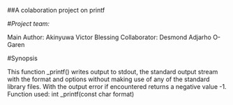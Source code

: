 ##A colaboration project on printf

#_Project team:_

Main Author: Akinyuwa Victor Blessing
Collaborator: Desmond Adjarho O-Garen

#Synopsis

This function _printf() writes output to stdout, the standard output stream with the format and options without making use of any of the standard library files. With the output error if encountered returns a negative value -1. Function used: int _printf(const char format)
